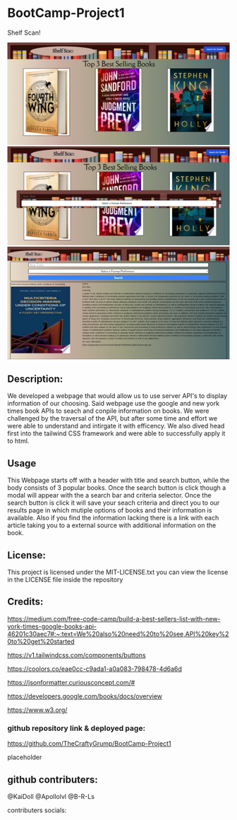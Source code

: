 # BootCamp-Project1

Shelf Scan!

![Webpage1](assets/images/frontpage.png)
![Webpage1](assets/images/frontpage1.png)
![Webpage2](./assets/images/Webpage2.PNG)

## Description:

We developed a webpage that would allow us to use server API's to display information of our choosing. Said webpage use the google and new york times book APIs to seach and conpile information on books. We were challenged by the traversal of the API, but after some time and effort we were able to understand and intirgate it with efficency. We also dived head first into the tailwind CSS framework and were able to successfully apply it to html.

## Usage

This Webpage starts off with a header with title and search button, while the body consists of 3 popular books. Once the search button is click though a modal will appear with the a search bar and criteria selector. Once the search button is click it will save your seach criteria and direct you to our results page in which mutiple options of books and their information is available. Also if you find the information lacking there is a link with each article taking you to a external source with additional information on the book.

## License:

This project is licensed under the MIT-LICENSE.txt you can view the license in the LICENSE file inside the repository

## Credits:

https://medium.com/free-code-camp/build-a-best-sellers-list-with-new-york-times-google-books-api-46201c30aec7#:~:text=We%20also%20need%20to%20see,API%20key%20to%20get%20started

https://v1.tailwindcss.com/components/buttons

https://coolors.co/eae0cc-c9ada1-a0a083-798478-4d6a6d

https://jsonformatter.curiousconcept.com/#

https://developers.google.com/books/docs/overview

https://www.w3.org/


### github repository link & deployed page: 

https://github.com/TheCraftyGrump/BootCamp-Project1

placeholder

## github contributers: 
@KaiDoll
@Apollolvl
@B-R-Ls

contributers socials:







